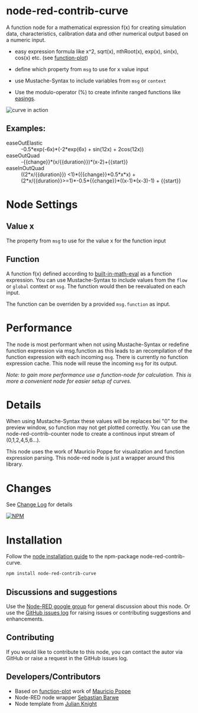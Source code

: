 # node-red-contrib-curve

A function node for a mathematical expression f(x) for creating simulation data, characteristics, calibration data and other numerical output based on a numeric input.

- easy expression formula like x^2, sqrt(x), nthRoot(x), exp(x), sin(x), cos(x) etc. (see [function-plot](http://maurizzzio.github.io/function-plot/))

- define which property from `msg` to use for x value input

- use Mustache-Syntax to include variables from `msg` or `context`

- Use the modulo-operator (%) to create infinite ranged functions like [easings](http://easings.net/).
 
![curve in action](https://github.com/sbarwe/node-red-contrib-curve/blob/master/curve.gif?raw=true)

## Examples: 

<dl>
        <dt>easeOutElastic</dt>
        <dd>-0.5*exp(-6x)*(-2*exp(6x) + sin(12x) + 2cos(12x))</dd>
        <dt>easeOutQuad</dt>
        <dd>-{{change}}*(x/{{duration}})*(x-2)+{{start}}</dd>
        <dt>easeInOutQuad</dt>
        <dd>((2*x/{{duration}})
            <1)*({{change}}*0.5*x*x) + (2*x/{{duration}}>=1)*-0.5*{{change}}*((x-1)*(x-3)-1) + {{start}}</dd>
</dl>

# Node Settings

## Value x

The property from <code>msg</code> to use for the value x for the function input

## Function
A function f(x) defined according to [built-in-math-eval](https://github.com/maurizzzio/built-in-math-eval)  as a function expression. You can use Mustache-Syntax to include values from the `flow` or `global` context or `msg`. The function would then be reevaluated on each input.

The function can be overriden by a provided `msg.function` as input.
 
# Performance

The node is most performant when not using Mustache-Syntax or redefine function expression via msg.function as this leads to an recompilation of the function expression with each incoming `msg`. There is currently no function expression cache. This node will reuse the incoming `msg` for its output.

*Note: to gain more performance use a function-node for calculation. This is more a convenient node for easier setup of curves.*

# Details

When using Mustache-Syntax these values will be replaces bei "0" for the preview window, so function may not get plotted correctly. You can use the node-red-contrib-counter node to create a continous input stream of (0,1,2,4,5,6...).

This node uses the work of Mauricio Poppe for visualization and function expression parsing. This node-red node is just a wrapper around this library.

# Changes

See [Change Log](CHANGELOG.md) for details

[![NPM](https://nodei.co/npm/node-red-contrib-curve.png)](https://nodei.co/npm/node-red-contrib-curve/)

# Installation

Follow the [node installation guide](https://nodered.org/docs/getting-started/adding-nodes) to the npm-package node-red-contrib-curve.
```bash
npm install node-red-contrib-curve
```


## Discussions and suggestions

Use the [Node-RED google group](https://groups.google.com/forum/#!forum/node-red) for general discussion about this node. Or use the
[GitHub issues log](https://github.com/sbarwe/node-red-contrib-curve/issues) for raising issues or contributing suggestions and enhancements.

## Contributing

If you would like to contribute to this node, you can contact the autor via GitHub or raise a request in the GitHub issues log.

## Developers/Contributors

- Based on [function-plot](http://maurizzzio.github.io/function-plot/) work of  [Mauricio Poppe](https://github.com/maurizzzio)
- Node-RED node wrapper [Sebastian Barwe](https://github.com/sbarwe)
- Node template from [Julian Knight](https://github.com/TotallyInformation)